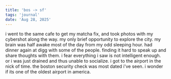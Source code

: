 ```yaml
---
title: 'bos -> sf'
tags: 'journal'
date: 'Aug 28, 2025'
---
```


i went to the same cafe to get my matcha fix, and took photos with my cybershot along the way. my only brief opportunity to explore the city. my brain was half awake most of the day from my odd sleeping hour. had dinner again at digg with some of the people. finding it hard to speak up and share thoughts with them. i fear everything i saw is not intelligent enough. or i was just drained and thus unable to socialize. i got to the airport in the nick of time. the boston security check was most dated i've seen. i wonder if its one of the oldest airport in america.